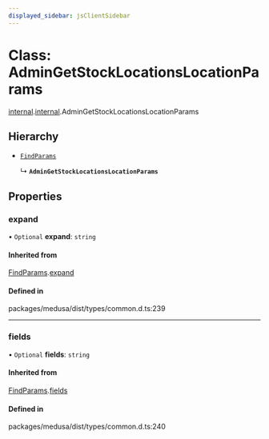 ```yaml
---
displayed_sidebar: jsClientSidebar
---
```


# Class: AdminGetStockLocationsLocationParams

[internal](../modules/internal-8.md).[internal](../modules/internal-8.internal.md).AdminGetStockLocationsLocationParams

## Hierarchy

- [`FindParams`](internal-6.FindParams.md)

  ↳ **`AdminGetStockLocationsLocationParams`**

## Properties

### expand

• `Optional` **expand**: `string`

#### Inherited from

[FindParams](internal-6.FindParams.md).[expand](internal-6.FindParams.md#expand)

#### Defined in

packages/medusa/dist/types/common.d.ts:239

___

### fields

• `Optional` **fields**: `string`

#### Inherited from

[FindParams](internal-6.FindParams.md).[fields](internal-6.FindParams.md#fields)

#### Defined in

packages/medusa/dist/types/common.d.ts:240
